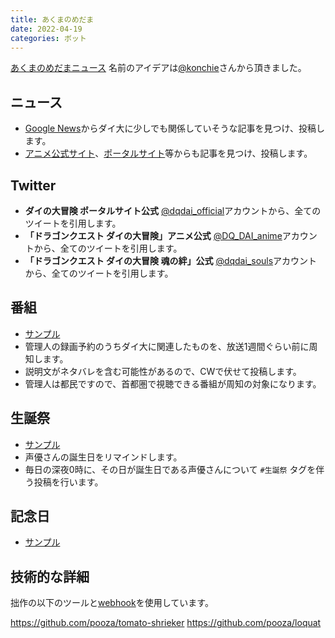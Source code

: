 ```yaml
---
title: あくまのめだま
date: 2022-04-19
categories: ボット
---
```


[あくまのめだまニュース](https://mstdn.delmulin.com/@news)
名前のアイデアは[@konchie](https://mstdn.delmulin.com/@konchie)さんから頂きました。

## ニュース

- [Google News](https://news.google.com/search?q=%E3%83%80%E3%82%A4%E3%81%AE%E5%A4%A7%E5%86%92%E9%99%BA)からダイ大に少しでも関係していそうな記事を見つけ、投稿します。
- [アニメ公式サイト](https://dq-dai.com/news/)、[ポータルサイト](https://www.dqdai-official.com/archive)等からも記事を見つけ、投稿します。

## Twitter

- __ダイの大冒険 ポータルサイト公式__ [@dqdai_official](https://twitter.com/dqdai_official)アカウントから、全てのツイートを引用します。
- __「ドラゴンクエスト ダイの大冒険」アニメ公式__ [@DQ_DAI_anime](https://twitter.com/DQ_DAI_anime)アカウントから、全てのツイートを引用します。
- __「ドラゴンクエスト ダイの大冒険 魂の絆」公式__ [@dqdai_souls](https://twitter.com/dqdai_souls)アカウントから、全てのツイートを引用します。

## 番組

- [サンプル](https://mstdn.delmulin.com/web/statuses/107051165562954507)
- 管理人の録画予約のうちダイ大に関連したものを、放送1週間ぐらい前に周知します。
- 説明文がネタバレを含む可能性があるので、CWで伏せて投稿します。
- 管理人は都民ですので、首都圏で視聴できる番組が周知の対象になります。

## 生誕祭

- [サンプル](https://mstdn.delmulin.com/@news/106944521070249820)
- 声優さんの誕生日をリマインドします。
- 毎日の深夜0時に、その日が誕生日である声優さんについて `#生誕祭` タグを伴う投稿を行います。

## 記念日

- [サンプル](https://mstdn.delmulin.com/@news/106944521229369687)

## 技術的な詳細

拙作の以下のツールと[webhook](/articles/Slack互換webhook)を使用しています。

https://github.com/pooza/tomato-shrieker
https://github.com/pooza/loquat
